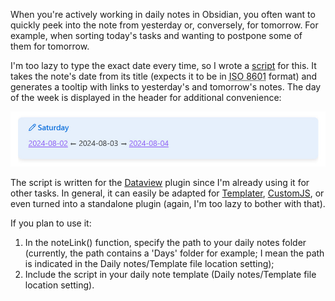 ﻿When you're actively working in daily notes in Obsidian, you often want to quickly peek into the note from yesterday or, conversely, for tomorrow. For example, when sorting today's tasks and wanting to postpone some of them for tomorrow.

I'm too lazy to type the exact date every time, so I wrote a [script](https://gist.github.com/vkostyanetsky/6c70f00b817157f9b6e62ee89bade853) for this. It takes the note's date from its title (expects it to be in <abbr title="2024-08-17, for example.">ISO 8601</abbr> format) and generates a tooltip with links to yesterday's and tomorrow's notes. The day of the week is displayed in the header for additional convenience:

![Example](callout.jpg)

The script is written for the [Dataview](https://github.com/blacksmithgu/obsidian-dataview) plugin since I'm already using it for other tasks. In general, it can easily be adapted for [Templater](https://github.com/SilentVoid13/Templater), [CustomJS](https://github.com/saml-dev/obsidian-custom-js), or even turned into a standalone plugin (again, I'm too lazy to bother with that).

If you plan to use it:

1. In the noteLink() function, specify the path to your daily notes folder (currently, the path contains a 'Days' folder for example; I mean the path is indicated in the Daily notes/Template file location setting);
2. Include the script in your daily note template (Daily notes/Template file location setting).
